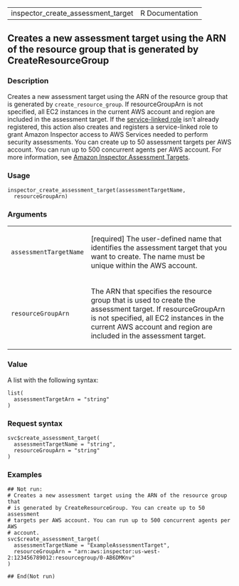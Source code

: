 <table style="width: 100%;">
<tbody>
<tr class="odd">
<td>inspector_create_assessment_target</td>
<td style="text-align: right;">R Documentation</td>
</tr>
</tbody>
</table>

## Creates a new assessment target using the ARN of the resource group that is generated by CreateResourceGroup

### Description

Creates a new assessment target using the ARN of the resource group that
is generated by `create_resource_group`. If resourceGroupArn is not
specified, all EC2 instances in the current AWS account and region are
included in the assessment target. If the [service-linked
role](https://docs.aws.amazon.com/inspector/v1/userguide/inspector_slr.html)
isn’t already registered, this action also creates and registers a
service-linked role to grant Amazon Inspector access to AWS Services
needed to perform security assessments. You can create up to 50
assessment targets per AWS account. You can run up to 500 concurrent
agents per AWS account. For more information, see [Amazon Inspector
Assessment
Targets](https://docs.aws.amazon.com/inspector/v1/userguide/inspector_applications.html).

### Usage

    inspector_create_assessment_target(assessmentTargetName,
      resourceGroupArn)

### Arguments

<table>
<colgroup>
<col style="width: 35%" />
<col style="width: 65%" />
</colgroup>
<tbody>
<tr class="odd">
<td><code
id="inspector_create_assessment_target_:_assessmentTargetName">assessmentTargetName</code></td>
<td><p>[required] The user-defined name that identifies the assessment
target that you want to create. The name must be unique within the AWS
account.</p></td>
</tr>
<tr class="even">
<td><code
id="inspector_create_assessment_target_:_resourceGroupArn">resourceGroupArn</code></td>
<td><p>The ARN that specifies the resource group that is used to create
the assessment target. If resourceGroupArn is not specified, all EC2
instances in the current AWS account and region are included in the
assessment target.</p></td>
</tr>
</tbody>
</table>

### Value

A list with the following syntax:

    list(
      assessmentTargetArn = "string"
    )

### Request syntax

    svc$create_assessment_target(
      assessmentTargetName = "string",
      resourceGroupArn = "string"
    )

### Examples

    ## Not run: 
    # Creates a new assessment target using the ARN of the resource group that
    # is generated by CreateResourceGroup. You can create up to 50 assessment
    # targets per AWS account. You can run up to 500 concurrent agents per AWS
    # account.
    svc$create_assessment_target(
      assessmentTargetName = "ExampleAssessmentTarget",
      resourceGroupArn = "arn:aws:inspector:us-west-2:123456789012:resourcegroup/0-AB6DMKnv"
    )

    ## End(Not run)
